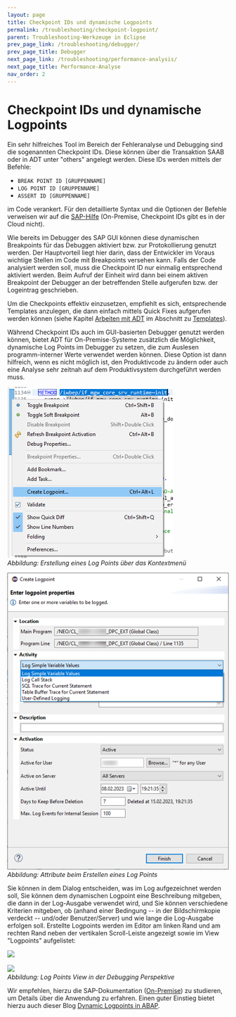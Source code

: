 ```yaml
---
layout: page
title: Checkpoint IDs und dynamische Logpoints
permalink: /troubleshooting/checkpoint-logpoint/
parent: Troubleshooting-Werkzeuge in Eclipse
prev_page_link: /troubleshooting/debugger/
prev_page_title: Debugger
next_page_link: /troubleshooting/performance-analysis/
next_page_title: Performance-Analyse
nav_order: 2
---
```


# Checkpoint IDs und dynamische Logpoints

Ein sehr hilfreiches Tool im Bereich der Fehleranalyse und Debugging sind die sogenannten Checkpoint IDs. Diese können über die Transaktion SAAB oder in ADT unter "others" angelegt werden. Diese IDs werden mittels der Befehle:

- `BREAK POINT ID [GRUPPENNAME]`
- `LOG POINT ID [GRUPPENNAME]`
- `ASSERT ID [GRUPPENNAME]`

im Code verankert. Für den detaillierte Syntax und die Optionen der Befehle verweisen wir auf die [SAP-Hilfe](https://help.sap.com/docs/ABAP_PLATFORM_NEW/ba879a6e2ea04d9bb94c7ccd7cdac446/491c002326bc14cde10000000a42189b.html) (On-Premise, Checkpoint IDs gibt es in der Cloud nicht).

Wie bereits im Debugger des SAP GUI können diese dynamischen Breakpoints für das Debuggen aktiviert bzw. zur Protokollierung genutzt werden. Der Hauptvorteil liegt hier darin, dass der Entwickler im Voraus wichtige Stellen im Code mit Breakpoints versehen kann. Falls der Code analysiert werden soll, muss die Checkpoint ID nur einmalig entsprechend aktiviert werden. Beim Aufruf der Einheit wird dann bei einem aktiven Breakpoint der Debugger an der betreffenden Stelle aufgerufen bzw. der Logeintrag geschrieben.

Um die Checkpoints effektiv einzusetzen, empfiehlt es sich, entsprechende Templates anzulegen, die dann einfach mittels Quick Fixes aufgerufen werden können (siehe Kapitel [Arbeiten mit ADT](/ADT-Leitfaden/working-with-adt) im Abschnitt zu [Templates](/ADT-Leitfaden/working-with-adt/#templates)).

Während Checkpoint IDs auch im GUI-basierten Debugger genutzt werden können, bietet ADT für On-Premise-Systeme zusätzlich die Möglichkeit, dynamische Log Points im Debugger zu setzen, die zum Auslesen programm-interner Werte verwendet werden können. Diese Option ist dann hilfreich, wenn es nicht möglich ist, den Produktivcode zu ändern oder auch eine Analyse sehr zeitnah auf dem Produktivsystem durchgeführt werden muss.

![Erstellung eines Log Points über das Kontextmenü](./img/image13.png)  
<span class="img-caption" markdown=1>
*Abbildung: Erstellung eines Log Points über das Kontextmenü*
</span>

![Attribute beim Erstellen eines Log Points*](./img/image5.png)  
<span class="img-caption" markdown=1>
*Abbildung: Attribute beim Erstellen eines Log Points*
</span>

Sie können in dem Dialog entscheiden, was im Log aufgezeichnet werden soll, Sie können dem dynamischen Logpoint eine Beschreibung mitgeben, die dann in der Log-Ausgabe verwendet wird, und Sie können verschiedene Kriterien mitgeben, ob (anhand einer Bedingung -- in der Bildschirmkopie verdeckt -- und/oder Benutzer/Server) und wie lange die Log-Ausgabe erfolgen soll. Erstellte Logpoints werden im Editor am linken Rand und am rechten Rand neben der vertikalen Scroll-Leiste angezeigt sowie im View "Logpoints" aufgelistet:

![](../img/image3.png)

![](../img/image8.png)  
<span class="img-caption" markdown=1>
*Abbildung: Log Points View in der Debugging Perspektive*
</span>

Wir empfehlen, hierzu die SAP-Dokumentation ([On-Premise](https://help.sap.com/docs/ABAP_PLATFORM_NEW/c238d694b825421f940829321ffa326a/02f4fac1e87244f2968bfbe6d3c37095.html)) zu studieren, um Details über die Anwendung zu erfahren. Einen guter Einstieg bietet hierzu auch dieser Blog [Dynamic Logpoints in ABAP](https://blogs.sap.com/2015/10/22/dynamic-logpoints-in-abap/).
